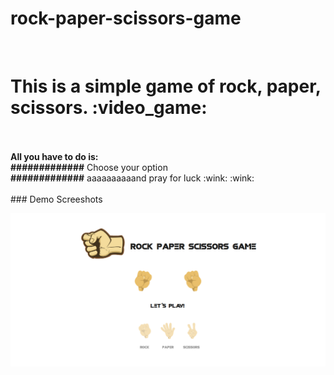 # rock-paper-scissors-game
<br />
<h1>This is a simple game of rock, paper, scissors. :video_game:</h1>
<br />
<br />
 <strong>All you have to do is:</strong>
 <br />
 <strong>#############</strong>  Choose your option 
 <br/>
 <strong>#############</strong>  aaaaaaaaaand pray for luck :wink: :wink:
<br/>
<br/>
### Demo Screeshots

![Rock Paper Scissors Game](./public/assets/img/readme.png "Desktop Demo")



